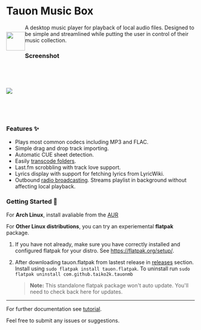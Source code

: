 # Tauon Music Box

<img src="https://user-images.githubusercontent.com/17271572/41101848-6ccf4ed0-6ab9-11e8-8ce8-7f62060b39c9.png" align="left" height="50px" hspace="0px" vspace="20px">

A desktop music player for playback of local audio files.
Designed to be simple and streamlined while putting the user in control of their music collection.

### Screenshot

<img src="https://user-images.githubusercontent.com/17271572/41158620-b1819762-6b7d-11e8-94b7-42a45c0b499b.jpg" hspace="0px" vspace="60px">


### Features :sparkles:

  - Plays most common codecs including MP3 and FLAC.
  - Simple drag and drop track importing.
  - Automatic CUE sheet detection.
  - Easily [transcode folders](https://github.com/Taiko2k/tauonmb/wiki/Transcoding-for-PMP-DAP-Smartphone).
  - Last.fm scrobbling with track love support.
  - Lyrics display with support for fetching lyrics from LyricWiki.
  - Outbound [radio broadcasting](https://github.com/Taiko2k/tauonmb/wiki/Outbound-Broadcasting). Streams playlist in background without affecting local playback.

### Getting Started :dizzy:

For __Arch Linux__, install avaliable from the [AUR](https://aur.archlinux.org/packages/tauon-music-box/)  

For __Other Linux distributions__, you can try an experiemental **flatpak** package.
 
 1. If you have not already, make sure you have correctly installed and configured flatpak for your distro. See https://flatpak.org/setup/.
 
 2. After downloading tauon.flatpak from lastest release in [releases](https://github.com/Taiko2k/tauonmb/releases) section. Install using `sudo flatpak install tauon.flatpak`. To uninstall run `sudo flatpak uninstall com.github.taiko2k.tauonmb`
 
     >**Note:** This standalone flatpak package won't auto update. You'll need to check back here for updates.

___

For further documentation see [tutorial](https://github.com/Taiko2k/tauonmb/wiki/Basic-Use-Tutorial).

Feel free to submit any issues or suggestions.


